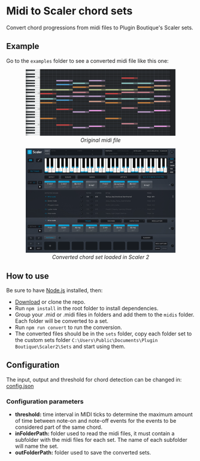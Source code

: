 # Midi to Scaler chord sets

Convert chord progressions from midi files to Plugin Boutique's Scaler sets.

## Example

Go to the `examples` folder to see a converted midi file like this one:

<p align="center">
  <img src="examples/midi.png" alt="converted palette" width="400px"/>
  <br>
  <i>Original midi file</i>
</p>

<p align="center">
  <img src="examples/set.png" alt="converted palette" width="400px"/>
  <br>
  <i>Converted chord set loaded in Scaler 2</i>
</p>

## How to use

Be sure to have [Node.js](https://nodejs.org/en/download/) installed, then:

- [Download](https://github.com/joanroig/swatches-to-ase/archive/refs/heads/main.zip) or clone the repo.
- Run `npm install` in the root folder to install dependencies.
- Group your .mid or .midi files in folders and add them to the `midis` folder. Each folder will be converted to a set.
- Run `npm run convert` to run the conversion.
- The converted files should be in the `sets` folder, copy each folder set to the custom sets folder `C:\Users\Public\Documents\Plugin Boutique\Scaler2\Sets` and start using them.

## Configuration

The input, output and threshold for chord detection can be changed in: [config.json](config.json)

### Configuration parameters

- **threshold:** time interval in MIDI ticks to determine the maximum amount of time between note-on and note-off events for the events to be considered part of the same chord.
- **inFolderPath:** folder used to read the midi files, it must contain a subfolder with the midi files for each set. The name of each subfolder will name the set.
- **outFolderPath:** folder used to save the converted sets.

